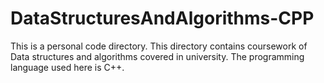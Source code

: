 # DataStructuresAndAlgorithms-CPP
This is a personal code directory. This directory contains coursework of Data structures and algorithms covered in university. The programming language used here is C++. 
